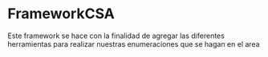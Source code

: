 # FrameworkCSA
Este framework se hace con la finalidad de agregar las diferentes herramientas para realizar nuestras enumeraciones que se hagan en el area
